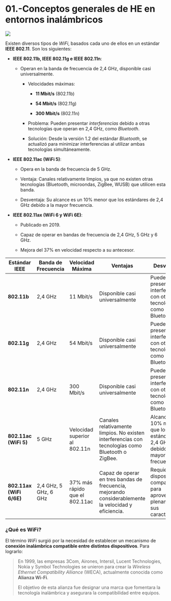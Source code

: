 # 01.-Conceptos generales de HE en entornos inalámbricos

<img src="https://upload.wikimedia.org/wikipedia/commons/a/ae/WiFi_Logo.svg" style="display:block; margin-left:auto; margin-right:auto;">


Existen diversos tipos de _WiFi_, basados cada uno de ellos en un estándar **IEEE 802.11**. Son los siguientes:

- **IEEE 802.11b, IEEE 802.11g e IEEE 802.11n**:
  - Operan en la banda de frecuencia de 2,4 GHz, disponible casi universalmente.
    
    - Velocidades máximas:
      
        - **11 Mbit/s** (802.11b)
          
        - **54 Mbit/s** (802.11g)
          
        - **300 Mbit/s** (802.11n)
        
    - Problema: Pueden presentar _interferencias_ debido a otras tecnologías que operan en 2,4 GHz, como _Bluetooth_.
      
    - Solución: Desde la versión 1.2 del estándar _Bluetooth_, se actualizó para minimizar interferencias al utilizar ambas tecnologías simultáneamente.
  
- **IEEE 802.11ac (WiFi 5)**:
  
    - Opera en la banda de frecuencia de 5 GHz.
      
    - Ventaja: Canales relativamente limpios, ya que no existen otras tecnologías (Bluetooth, microondas, ZigBee, WUSB) que utilicen esta banda.
      
    - Desventaja: Su alcance es un 10% menor que los estándares de 2,4 GHz debido a la mayor frecuencia.
    
- **IEEE 802.11ax (WiFi 6 y WiFi 6E)**:
  
    - Publicado en 2019.
      
    - Capaz de operar en bandas de frecuencia de 2,4 GHz, 5 GHz y 6 GHz.
      
    - Mejora del 37% en velocidad respecto a su antecesor.
      
| **Estándar IEEE**         | **Banda de Frecuencia** | **Velocidad Máxima**                | **Ventajas**                                                                                          | **Desventajas**                                                                                          |
|---------------------------|-------------------------|--------------------------------------|-------------------------------------------------------------------------------------------------------|-----------------------------------------------------------------------------------------------------------|
| **802.11b**               | 2,4 GHz               | 11 Mbit/s                           | Disponible casi universalmente                                                                        | Puede presentar interferencias con otras tecnologías como Bluetooth.                                      |
| **802.11g**               | 2,4 GHz               | 54 Mbit/s                           | Disponible casi universalmente                                                                        | Puede presentar interferencias con otras tecnologías como Bluetooth.                                      |
| **802.11n**               | 2,4 GHz               | 300 Mbit/s                          | Disponible casi universalmente                                                                        | Puede presentar interferencias con otras tecnologías como Bluetooth.                                      |
| **802.11ac (WiFi 5)**     | 5 GHz                | Velocidad superior al 802.11n       | Canales relativamente limpios. No existen interferencias con tecnologías como Bluetooth o ZigBee.     | Alcance un 10% menor que los estándares de 2,4 GHz debido a la mayor frecuencia.                          |
| **802.11ax (WiFi 6/6E)**  | 2,4 GHz, 5 GHz, 6 GHz | 37% más rápido que el 802.11ac      | Capaz de operar en tres bandas de frecuencia, mejorando considerablemente la velocidad y eficiencia.   | Requiere dispositivos compatibles para aprovechar plenamente sus características.                         |

### ¿Qué es WiFi?

El término _WiFi_ surgió por la necesidad de establecer un mecanismo de **conexión inalámbrica compatible entre distintos dispositivos**. Para lograrlo:

> En 1999, las empresas 3Com, Airones, Intersil, Lucent Technologies, Nokia y Symbol Technologies se unieron para crear la _Wireless Ethernet Compatibility Alliance_ (WECA), actualmente conocida como **Alianza Wi-Fi**.
> 
> El objetivo de esta alianza fue designar una marca que fomentara la tecnología inalámbrica y asegurara la compatibilidad entre equipos.